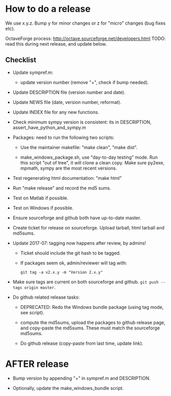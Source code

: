 How to do a release
===================

We use x.y.z.  Bump y for minor changes or z for "micro" changes (bug
fixes etc).

OctaveForge process: http://octave.sourceforge.net/developers.html
TODO: read this during next release, and update below.


Checklist
---------

  * Update sympref.m:

      - update version number (remove "+", check if bump needed).

  * Update DESCRIPTION file (version number and date).

  * Update NEWS file (date, version number, reformat).

  * Update INDEX file for any new functions.

  * Check minimum sympy version is consistent: its in
    DESCRIPTION, assert_have_python_and_sympy.m

  * Packages: need to run the following two scripts:

      - Use the maintainer makefile: "make clean", "make dist".

      - make_windows_package.sh, use "day-to-day testing" mode.
        Run this script "out of tree", it will clone a clean copy.
        Make sure py2exe, mpmath, sympy are the most recent versions.

  * Test regenerating html documentation: "make html"

  * Run "make release" and record the md5 sums.

  * Test on Matlab if possible.

  * Test on Windows if possible.

  * Ensure sourceforge and github both have up-to-date master.

  * Create ticket for release on sourceforge.  Upload tarball, html
    tarball and md5sums.

  * Update 2017-07: tagging now happens after review, by admins!

      - Ticket should include the git hash to be tagged.

      - If packages seem ok, admin/reviewer will tag with:

          `git tag -a v2.x.y -m "Version 2.x.y"`

  * Make sure tags are current on both sourceforge and github.
    `git push --tags origin master`.

  * Do github related release tasks:

      - DEPRECATED: Redo the Windows bundle package (using tag mode, see script).

      - compute the md5sums, upload the packages to github release
        page, and copy-paste the md5sums.  These must match the
        sourceforge md5sums.

      - Do github release (copy-paste from last time, update link).



AFTER release
=============

  * Bump version by appending "+" in sympref.m and DESCRIPTION.

  * Optionally, update the make_windows_bundle script.
